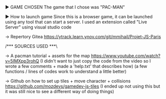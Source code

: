 ► GAME CHOSEN
The game that I chose was "PAC-MAN"

► How to launch game
Since this is a browser game, it can be launched using any tool that can start a server. I used an extension called "Live Server" 
using visual studio code

→ Repertory Gitea
https://ytrack.learn.ynov.com/git/mmihail/Projet-JS-Paris


/*** SOURCES USED ***\

→ A pacman tutorial + assets for the map
https://www.youtube.com/watch?v=5IMXpp3rohQ
(I didn't want to just copy the code from the video so I wrote a few comments + made a 'help.txt' that describes how)
(a few functions / lines of codes work to understand a little better)

→ Github on how to set up tiles + move character + collisions
https://github.com/mozdevs/gamedev-js-tiles
(I ended up not using this but it was still nice to see a different way of doing things)

